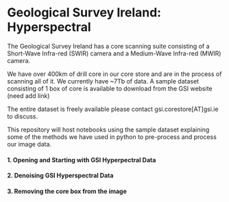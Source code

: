 # Geological Survey Ireland: Hyperspectral

The Geological Survey Ireland has a core scanning suite consisting of a Short-Wave Infra-red (SWIR) camera and a Medium-Wave Infra-red (MWIR) camera.

We have over 400km of drill core in our core store and are in the process of scanning all of it. We currently have ~7Tb of data.
A sample dataset consisting of 1 box of core is available to download from the GSI website (need add link)

The entire dataset is freely available please contact gsi.corestore[AT]gsi.ie to discuss.

This repository will host notebooks using the sample dataset explaining some of the methods we have used in python to pre-process and process our image data.

#### 1. Opening and Starting with GSI Hyperpectral Data
#### 2. Denoising GSI Hyperspectral Data 
#### 3. Removing the core box from the image
